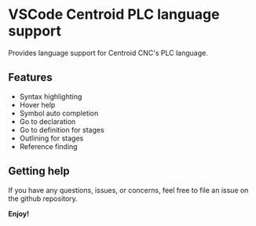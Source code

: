 # VSCode Centroid PLC language support

Provides language support for Centroid CNC's PLC language.

## Features

- Syntax highlighting
- Hover help
- Symbol auto completion
- Go to declaration
- Go to definition for stages
- Outlining for stages
- Reference finding

## Getting help
If you have any questions, issues, or concerns, feel free to file an issue on the github repository.

**Enjoy!**
